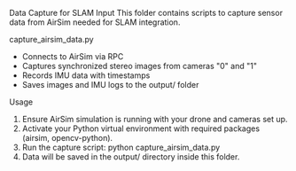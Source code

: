 Data Capture for SLAM Input
This folder contains scripts to capture sensor data from AirSim needed for SLAM integration.

capture_airsim_data.py
- Connects to AirSim via RPC
- Captures synchronized stereo images from cameras "0" and "1"
- Records IMU data with timestamps
- Saves images and IMU logs to the output/ folder

Usage
1. Ensure AirSim simulation is running with your drone and cameras set up.
2. Activate your Python virtual environment with required packages (airsim, opencv-python).
3. Run the capture script:
python capture_airsim_data.py
4. Data will be saved in the output/ directory inside this folder.

